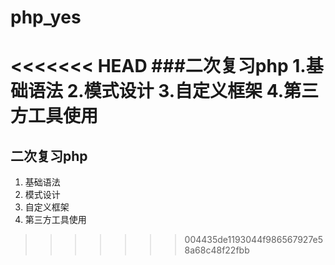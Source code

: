 # php_yes
<<<<<<< HEAD
###二次复习php
1.基础语法
2.模式设计
3.自定义框架
4.第三方工具使用
=======
## 二次复习php
1. 基础语法
2. 模式设计
3. 自定义框架
4. 第三方工具使用
>>>>>>> 004435de1193044f986567927e58a68c48f22fbb

